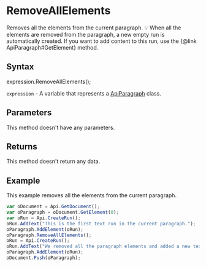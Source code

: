 # RemoveAllElements

Removes all the elements from the current paragraph.💡 When all the elements are removed from the paragraph, a new empty run is automatically created. If you want to addcontent to this run, use the {@link ApiParagraph#GetElement} method.

## Syntax

expression.RemoveAllElements();

`expression` - A variable that represents a [ApiParagraph](../ApiParagraph.md) class.

## Parameters

This method doesn't have any parameters.

## Returns

This method doesn't return any data.

## Example

This example removes all the elements from the current paragraph.

```javascript
var oDocument = Api.GetDocument();
var oParagraph = oDocument.GetElement(0);
var oRun = Api.CreateRun();
oRun.AddText("This is the first text run in the current paragraph.");
oParagraph.AddElement(oRun);
oParagraph.RemoveAllElements();
oRun = Api.CreateRun();
oRun.AddText("We removed all the paragraph elements and added a new text run inside it.");
oParagraph.AddElement(oRun);
oDocument.Push(oParagraph);
```
